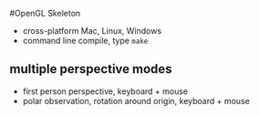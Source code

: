 #OpenGL Skeleton

* cross-platform Mac, Linux, Windows
* command line compile, type `make`

## multiple perspective modes

* first person perspective, keyboard + mouse
* polar observation, rotation around origin, keyboard + mouse
